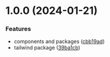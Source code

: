 # 1.0.0 (2024-01-21)


### Features

* components and packages ([cbb19ad](https://github.com/ventsislavnikolov/turborepo-boilerplate/commit/cbb19ad66855f99f9ad6a5f8283e8c82f989d737))
* tailwind package ([39ba1cb](https://github.com/ventsislavnikolov/turborepo-boilerplate/commit/39ba1cbce067440f38939249192c9c44124dc838))
